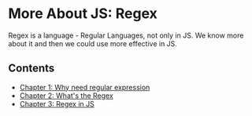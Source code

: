 # More About JS: Regex

Regex is a language - Regular Languages, not only in JS. 
We know more about it and then we could use more effective in JS.

## Contents

* [Chapter 1: Why need regular expression](ch1.md)
* [Chapter 2: What's the Regex](ch2.md)
* [Chapter 3: Regex in JS](ch3.md)